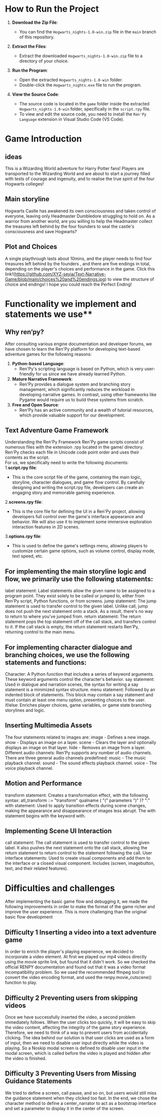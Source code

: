 # How to Run the Project

1. **Download the Zip File**:
   - You can find the `Hogwarts_nights-1.0-win.zip` file in the `main` branch of this repository.

2. **Extract the Files**:
   - Extract the downloaded `Hogwarts_nights-1.0-win.zip` file to a directory of your choice.

3. **Run the Program**:
   - Open the extracted `Hogwarts_nights-1.0-win` folder.
   - Double-click the `Hogwarts_nights.exe` file to run the program.
4. **View the Source Code**:
   - The source code is located in the `game` folder inside the extracted `Hogwarts_nights-1.0-win` folder, specifically in the `script.rpy` file.
   - To view and edit the source code, you need to install the `Ren'Py Language` extension in Visual Studio Code (VS Code).
# Game Introduction
## ideas
This is a Wizarding World adventure for Harry Potter fans!
Players are transported to the Wizarding World and are about to start a journey filled with tests of courage and ingenuity, and to realise the true spirit of the four Hogwarts colleges!
## Main storyline
Hogwarts Castle has awakened its own consciousness and taken control of everyone, leaving only Headmaster Dumbledore struggling to hold on. As a warrior from another world, are you willing to help the Headmaster collect the treasures left behind by the four founders to seal the castle's consciousness and save Hogwarts?
## Plot and Choices
A single playthrough lasts about 10mins, and the player needs to find four treasures left behind by the founders , and there are five endings in total, depending on the player's choices and performance in the game.
Click this link!(https://github.com/XYZ-seyia/Text-Narrative-Game/blob/main/choices%20and%20endings.jpg) to view the structure of choice and endings!
I hope you could reach the Perfect Ending!
# Functionality we implement and statements we use**
## Why ren’py?
After consulting various engine documentation and developer forums, we have chosen to learn the Ren'Py platform for developing text-based adventure games for the following reasons:
1. **Python-based Language**:
   - Ren'Py's scripting language is based on Python, which is very user-friendly for us since we have already learned Python.
3. **Mature Narrative Framework**:
   - Ren'Py provides a dialogue system and branching story management, which significantly reduces the workload in developing narrative games. In contrast, using other frameworks like Pygame would require us to build these systems from scratch.
5. **Free and Open Source**:
   - Ren'Py has an active community and a wealth of tutorial resources, which provide valuable support for our development.

##  Text Adventure Game Framework
Understanding the Ren'Py Framework
Ren'Py game scripts consist of numerous files with the extension .rpy located in the game/ directory. Ren'Py checks each file in Unicode code point order and uses their contents as the script.  
For us, we specifically need to write the following documents:  
1.**script.rpy file**:
 - This is the core script file of the game, containing the main logic, storyline, character dialogues, and game flow control. By carefully designing and writing the script.rpy file, developers can create an engaging story and memorable gaming experience.

2.**screens.rpy file**:
 - This is the core file for defining the UI in a Ren'Py project, allowing developers full control over the game's interface appearance and behavior. We will also use it to implement some immersive exploration interaction features in 2D scenes.

3.**options.rpy file**:
  - This is used to define the game's settings menu, allowing players to customize certain game options, such as volume control, display mode, text speed, etc.  

## For implementing the main storyline logic and flow, we primarily use the following statements:
label statement: Label statements allow the given name to be assigned to a program point. They exist solely to be called or jumped to, either from Ren'Py script, Python functions, or from screens.
jump statement: The jump statement is used to transfer control to the given label. Unlike call, jump does not push the next statement onto a stack. As a result, there's no way to return to where you've jumped from.
return statement: The return statement pops the top statement off of the call stack, and transfers control to it. If the call stack is empty, the return statement restarts Ren'Py, returning control to the main menu.
 
## For implementing character dialogue and branching choices, we use the following statements and functions:
Character: A Python function that includes a series of keyword arguments. These keyword arguments control the character's behavior.
say statement: Used in dialogue and narration scenes, the syntax for writing a say statement is a minimized syntax structure.
menu statement: Followed by an indented block of statements. This block may contain a say statement and must contain at least one menu option, presenting choices to the user.
if/else: Enriches player choices, game variables, or game state branching storylines and logic.

## Inserting Multimedia Assets
The four statements related to images are:
image - Defines a new image.
show - Displays an image on a layer.
scene - Clears the layer and optionally displays an image on that layer.
hide - Removes an image from a layer.
Different audio channels:
Ren'Py supports any number of audio channels. There are three general audio channels predefined:
music - The music playback channel.
sound - The sound effects playback channel.
voice - The voice playback channel.

## Motion and Performance
transform statement: Creates a transformation effect, with the following syntax:
atl_transform ::= "transform" qualname ( "(" parameters ")" )? ":"
with statement: Used to apply transition effects during scene changes, making the appearance and disappearance of images less abrupt. The with statement begins with the keyword with.

## Implementing Scene UI Interaction
call statement: The call statement is used to transfer control to the given label. It also pushes the next statement onto the call stack, allowing the return statement to return control to the statement following the call.
User interface statements: Used to create visual components and add them to the interface or a closed visual component. Includes (screen, imagebutton, text, and their related features).

# Difficulties and challenges
After implementing the basic game flow and debugging it, we made the following improvements in order to make the format of the game richer and improve the user experience.
This is more challenging than the original basic flow development

## Difficulty 1 Inserting a video into a text adventure game
In order to enrich the player's playing experience, we decided to incorporate a video element. At first we played our mp4 videos directly using the movie sprite link, but found that it didn't work.
So we checked the official RENPY documentation and found out that it was a video format incompatibility problem. So we used the recommended ffmpeg tool to convert the video encoding format, and used the renpy.movie_cutscene() function to play.

## Difficulty 2 Preventing users from skipping videos
Once we have successfully inserted the video, a second problem immediately follows. When the user clicks too quickly, it will be easy to skip the video content, affecting the integrity of the game story experience. Therefore, we need to think of a way to prevent users from accidentally clicking.
The idea behind our solution is that user clicks are used as a form of input, then we need to disable user input directly while the video is playing. So a Noskip modal screen is defined to disable user input in the modal screen, which is called before the video is played and hidden after the video is finished.

## Difficulty 3 Preventing Users from Missing Guidance Statements
We tried to define a screen, call pause, and so on, but users would still miss the guidance statement when they clicked too fast. In the end, we chose the character method to define a center_narrator to act as a bootstrap interface and set a parameter to display it in the center of the screen.

